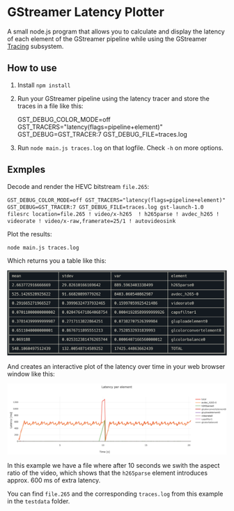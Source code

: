 # GStreamer Latency Plotter

A small node.js program that allows you to calculate and display the latency of each element of the GStreamer pipeline while using the GStreamer [Tracing](https://gstreamer.freedesktop.org/documentation/additional/design/tracing.html?gi-language=c#latency) subsystem.

## How to use

1. Install `npm install`
2. Run your GStreamer pipeline using the latency tracer and store the traces in a file like this:

   GST_DEBUG_COLOR_MODE=off GST_TRACERS="latency(flags=pipeline+element)" GST_DEBUG=GST_TRACER:7 GST_DEBUG_FILE=traces.log

3. Run `node main.js traces.log` on that logfile. Check `-h` on more options.

## Exmples

Decode and render the HEVC bitstream `file.265`:

    GST_DEBUG_COLOR_MODE=off GST_TRACERS="latency(flags=pipeline+element)" GST_DEBUG=GST_TRACER:7 GST_DEBUG_FILE=traces.log gst-launch-1.0 filesrc location=file.265 ! video/x-h265  ! h265parse ! avdec_h265 ! videorate ! video/x-raw,framerate=25/1 ! autovideosink

Plot the results:

    node main.js traces.log

Which returns you a table like this:

![table](img/ex1_table.png)

And creates an interactive plot of the latency over time in your web browser window like this:

![plot](img/ex1_plot.png)

In this example we have a file where after 10 seconds we swith the aspect ratio of the video, which shows that the `h265parse` element introduces approx. 600 ms of extra latency.

You can find `file.265` and the corresponding `traces.log` from this example in the `testdata` folder.
